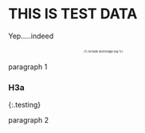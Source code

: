 # THIS IS TEST DATA
Yep.....indeed
<div style="transform: scale(.4);">{% include anchorage.svg %}</div>

paragraph 1

### H3a
{:.testing}

paragraph 2

